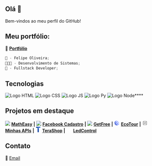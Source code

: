 ## Olá 👋
Bem-vindos ao meu perfil do GitHub!

## Meu portfólio:
💼 **[Portfólio](https://feoliveira7.github.io/Portfolio/)**


```javascript
👤 - Felipe Oliveira;
👨🏻‍💻 - Desenvolvimento de Sistemas;
🎨 - Fullstack Developer;

```

## Tecnologias
<img height="40" src="https://cdn-icons-png.freepik.com/512/1216/1216733.png" alt="Logo HTML" style="max-width: 100%;"> <img height="40" src="https://cdn-icons-png.flaticon.com/512/732/732190.png" alt="Logo CSS" style="max-width: 100%;"> <img height="40" src="https://upload.wikimedia.org/wikipedia/commons/6/6a/JavaScript-logo.png" alt="Logo JS" style="max-width: 100%;"> <img height="40" src="https://cdn.freebiesupply.com/logos/large/2x/python-5-logo-png-transparent.png" alt="Logo Py" style="max-width: 100%;"> <img height="40" src="https://cdn.iconscout.com/icon/free/png-256/free-node-js-logo-icon-download-in-svg-png-gif-file-formats--nodejs-programming-language-pack-logos-icons-1174925.png?f=webp&w=256" alt="Logo Node" style="max-width: 100%;">****


## Projetos em destaque
<img height="18" src="https://feoliveira7.github.io/MathEasy/img/mathIcon.png" style="max-width: 100%;"> **[MathEasy](https://feoliveira7.github.io/MathEasy/)** **|** <img height="18" src="https://upload.wikimedia.org/wikipedia/commons/6/6c/Facebook_Logo_2023.png" style="max-width: 100%;"> **[Facebook Cadastro](https://feoliveira7.github.io/Facebook-Cadastro/)** **|** <img height="18" src="https://feoliveira7.github.io/GetFree/img/icon2.png" style="max-width: 100%;"> **[GetFree](https://feoliveira7.github.io/GetFree/)** **|** <img height="18" src="https://raw.githubusercontent.com/feoliveira7/EcoTour/refs/heads/main/img/logo%20EcoTour.png" style="max-width: 100%;"> **[EcoTour](https://feoliveira7.github.io/EcoTour/)**
 **|** <img height="18" src="https://raw.githubusercontent.com/feoliveira7/APIs/main/img/Design%20sem%20nome%20(6).png" style="max-width: 100%;"> **[Minhas APIs](https://feoliveira7.github.io/TechSolutions/)** **|** <img height="18" src="https://raw.githubusercontent.com/feoliveira7/TeraShop/refs/heads/main/img/iconTeraShop2.png" style="max-width: 100%;"> **[TeraShop](https://feoliveira7.github.io/TeraShop/)** **|** <img height="18" src="https://raw.githubusercontent.com/feoliveira7/LedControl/refs/heads/main/img/lampada2.png" style="max-width: 100%;"> **[LedControl](https://feoliveira7.github.io/LedControl/)**





## Contato
📧 [Email](mailto:oliveirafee77@gmail.com)
